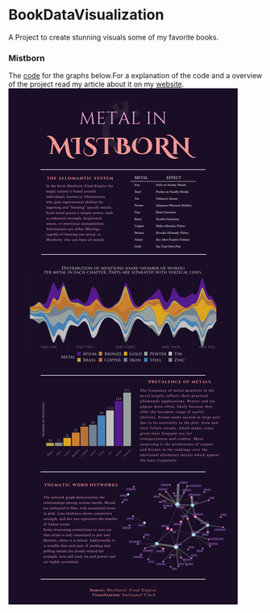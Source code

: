 # BookDataVisualization
A Project to create stunning visuals some of my favorite books.

### Mistborn 
The [code](https://github.com/NaCl-Salt-12/BookDataVisualization/blob/main/Mistborn/Metals_clean.R) for the graphs below.For a explanation of the code and a overview of the project read my article about it on my [website](https://nacl-salt-12.github.io/dataclark/Projects/metal_in_mistborn.html).
![Metals in Mistborn](https://github.com/NaCl-Salt-12/BookDataVisualization/blob/main/Mistborn/images/metals_mistborn_poster.png)
